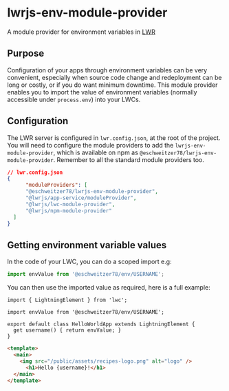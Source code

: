 # lwrjs-env-module-provider
A module provider for environment variables in [LWR](https://developer.salesforce.com/docs/platform/lwr/overview)

## Purpose

Configuration of your apps through environment variables can be very convenient, especially when source code change and
redeployment can be long or costly, or if you do want minimum downtime. This module provider enables you to import the value
of environment variables (normally accessible under `process.env`) into your LWCs.

## Configuration

The LWR server is configured in `lwr.config.json`, at the root of the project. You will need to configure the module providers
to add the `lwrjs-env-module-provider`, which is available on npm as `@eschweitzer78/lwrjs-env-module-provider`. Remember to all the standard module providers too.

```json
// lwr.config.json
{
      "moduleProviders": [
      "@eschweitzer78/lwrjs-env-module-provider",
      "@lwrjs/app-service/moduleProvider",
      "@lwrjs/lwc-module-provider",
      "@lwrjs/npm-module-provider"
  ]
}
```

## Getting environment variable values

In the code of your LWC, you can do a scoped import e.g:

```javascript
import envValue from '@eschweitzer78/env/USERNAME';
```

You can then use the imported value as required, here is a full example:

```javacript
import { LightningElement } from 'lwc';

import envValue from '@eschweitzer78/env/USERNAME';

export default class HelloWorldApp extends LightningElement {
  get username() { return envValue; }
}
```

```html
<template>
  <main>
    <img src="/public/assets/recipes-logo.png" alt="logo" />
      <h1>Hello {username}!</h1>
  </main>
</template>
```